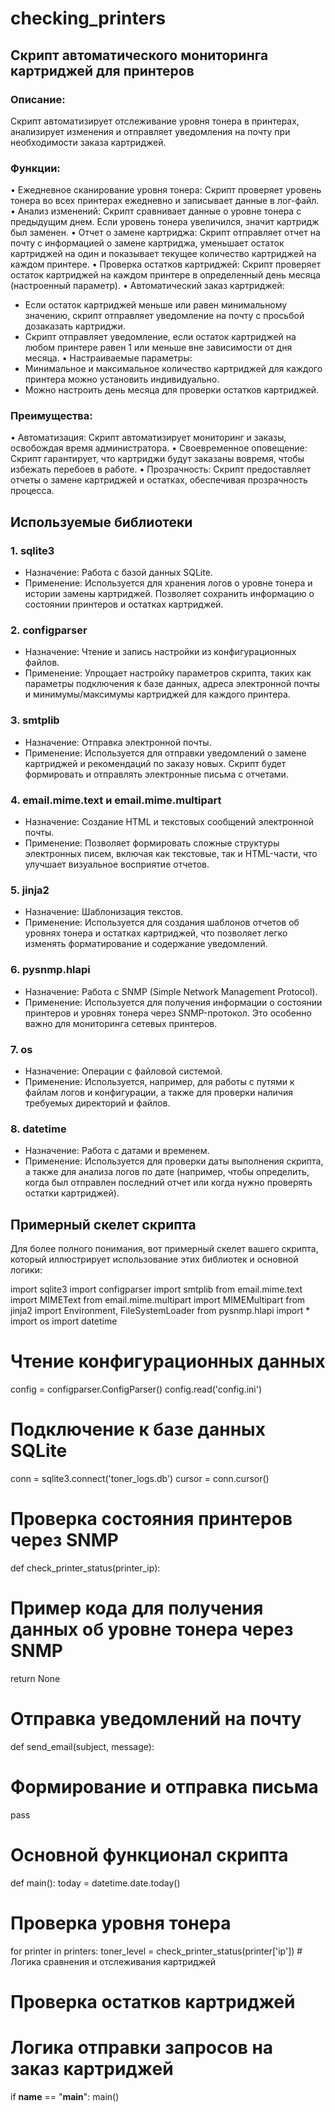 # checking_printers
## Скрипт автоматического мониторинга картриджей для принтеров

### Описание:

Скрипт автоматизирует отслеживание уровня тонера в принтерах, анализирует изменения и отправляет уведомления на почту при необходимости заказа картриджей.

### Функции:

• Ежедневное сканирование уровня тонера: Скрипт проверяет уровень тонера во всех принтерах ежедневно и записывает данные в лог-файл.
• Анализ изменений: Скрипт сравнивает данные о уровне тонера с предыдущим днем. Если уровень тонера увеличился, значит картридж был заменен. 
• Отчет о замене картриджа: Скрипт отправляет отчет на почту с информацией о замене картриджа, уменьшает остаток картриджей на один и показывает текущее количество картриджей на каждом принтере.
• Проверка остатков картриджей: Скрипт проверяет остаток картриджей на каждом принтере в определенный день месяца (настроенный параметр). 
• Автоматический заказ картриджей: 
  * Если остаток картриджей меньше или равен минимальному значению, скрипт отправляет уведомление на почту с просьбой дозаказать картриджи. 
  * Скрипт отправляет уведомление, если остаток картриджей на любом принтере равен 1 или меньше вне зависимости от дня месяца.
• Настраиваемые параметры: 
  * Минимальное и максимальное количество картриджей для каждого принтера можно установить индивидуально.
  * Можно настроить день месяца для проверки остатков картриджей.

### Преимущества:

• Автоматизация: Скрипт автоматизирует мониторинг и заказы, освобождая время администратора.
• Своевременное оповещение: Скрипт гарантирует, что картриджи будут заказаны вовремя, чтобы избежать перебоев в работе.
• Прозрачность: Скрипт предоставляет отчеты о замене картриджей и остатках, обеспечивая прозрачность процесса.
## Используемые библиотеки

### 1. sqlite3
- Назначение: Работа с базой данных SQLite.
- Применение: Используется для хранения логов о уровне тонера и истории замены картриджей. Позволяет сохранить информацию о состоянии принтеров и остатках картриджей.

### 2. configparser
- Назначение: Чтение и запись настройки из конфигурационных файлов.
- Применение: Упрощает настройку параметров скрипта, таких как параметры подключения к базе данных, адреса электронной почты и минимумы/максимумы картриджей для каждого принтера.

### 3. smtplib
- Назначение: Отправка электронной почты.
- Применение: Используется для отправки уведомлений о замене картриджей и рекомендаций по заказу новых. Скрипт будет формировать и отправлять электронные письма с отчетами.

### 4. email.mime.text и email.mime.multipart
- Назначение: Создание HTML и текстовых сообщений электронной почты.
- Применение: Позволяет формировать сложные структуры электронных писем, включая как текстовые, так и HTML-части, что улучшает визуальное восприятие отчетов.

### 5. jinja2
- Назначение: Шаблонизация текстов.
- Применение: Используется для создания шаблонов отчетов об уровнях тонера и остатках картриджей, что позволяет легко изменять форматирование и содержание уведомлений.

### 6. pysnmp.hlapi
- Назначение: Работа с SNMP (Simple Network Management Protocol).
- Применение: Используется для получения информации о состоянии принтеров и уровнях тонера через SNMP-протокол. Это особенно важно для мониторинга сетевых принтеров.

### 7. os
- Назначение: Операции с файловой системой.
- Применение: Используется, например, для работы с путями к файлам логов и конфигурации, а также для проверки наличия требуемых директорий и файлов.

### 8. datetime
- Назначение: Работа с датами и временем.
- Применение: Используется для проверки даты выполнения скрипта, а также для анализа логов по дате (например, чтобы определить, когда был отправлен последний отчет или когда нужно проверять остатки картриджей).

## Примерный скелет скрипта

Для более полного понимания, вот примерный скелет вашего скрипта, который иллюстрирует использование этих библиотек и основной логики:

import sqlite3
import configparser
import smtplib
from email.mime.text import MIMEText
from email.mime.multipart import MIMEMultipart
from jinja2 import Environment, FileSystemLoader
from pysnmp.hlapi import *
import os
import datetime

# Чтение конфигурационных данных
config = configparser.ConfigParser()
config.read('config.ini')

# Подключение к базе данных SQLite
conn = sqlite3.connect('toner_logs.db')
cursor = conn.cursor()

# Проверка состояния принтеров через SNMP
def check_printer_status(printer_ip):
  # Пример кода для получения данных об уровне тонера через SNMP
  return None

# Отправка уведомлений на почту
def send_email(subject, message):
  # Формирование и отправка письма
  pass

# Основной функционал скрипта
def main():
  today = datetime.date.today()
  
  # Проверка уровня тонера
  for printer in printers:
    toner_level = check_printer_status(printer['ip'])
    # Логика сравнения и отслеживания картриджей
    
  # Проверка остатков картриджей
  # Логика отправки запросов на заказ картриджей
  
if __name__ == "__main__":
  main()

